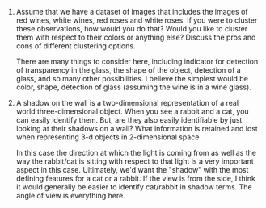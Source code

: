 ﻿1.  Assume that we have a dataset of images that includes the images of red wines, white wines, red roses and white roses. If you were to cluster these observations, how would you do that? Would you like to cluster them with respect to their colors or anything else? Discuss the pros and cons of different clustering options.

	There are many things to consider here, including indicator for detection of transparency in the glass, the shape of the object, detection of a glass, and so many other possibilities. I believe the simplest would be color, shape, detection of glass (assuming the wine is in a wine glass).
	
2.  A shadow on the wall is a two-dimensional representation of a real world three-dimensional object. When you see a rabbit and a cat, you can easily identify them. But, are they also easily identifiable by just looking at their shadows on a wall? What information is retained and lost when representing 3-d objects in 2-dimensional space

	In this case the direction at which the light is coming from as well as the way the rabbit/cat is sitting with respect to that light is a very important aspect in this case. Ultimately, we'd want the "shadow" with the most defining features for a cat or a rabbit. If the view is from the side, I think it would generally be easier to identify cat/rabbit in shadow terms. The angle of view is everything here.
